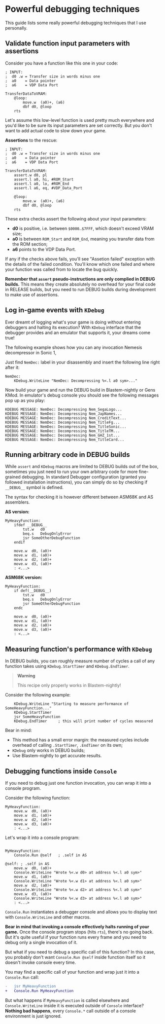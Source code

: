
# Powerful debugging techniques

This guide lists some really powerful debugging techniques that I use personally.

## Validate function input parameters with assertions

Consider you have a function like this one in your code:

```m68k
; INPUT:
;  d0 .w = Transfer size in words minus one
;  a0    = Data pointer
;  a6    = VDP Data Port

TransferDataToVRAM:
	@loop:
		move.w	(a0)+, (a6)
		dbf	d0, @loop
	rts
```

Let's assume this low-level function is used pretty much everywhere and you'd like to be sure its input parameters are set correctly. But you don't want to add actual code to slow down your game.

**Assertions** to the rescue:

```m68k
; INPUT:
;  d0 .w = Transfer size in words minus one
;  a0    = Data pointer
;  a6    = VDP Data Port

TransferDataToVRAM:
	assert.w d0, pl
	assert.l a0, hi, #ROM_Start
	assert.l a0, lo, #ROM_End
	assert.l a6, eq, #VDP_Data_Port

	@loop:
		move.w	(a0)+, (a6)
		dbf	d0, @loop
	rts
```

These extra checks assert the following about your input parameters:
- **d0** is positive, i.e. between `$0000`..`$7FFF`, which doesn't exceed VRAM size;
- **a0** is between `ROM_Start` and `ROM_End`, meaning you transfer data from the ROM section;
- **a6** points to the VDP Data Port.

If any if the checks above fails, you'll see "Assetion failed" exception with the details of the failed condition. You'll know which one failed and where your function was called from to locate the bug quickly.

**Remember that `assert` pseudo-instructions are only complied in DEBUG builds.** This means they create absolutely no overhead for your final code in RELEASE builds, but you need to run DEBUG builds during development to make use of assertions.

## Log in-game events with `KDebug`

Ever dreamt of logging what's your game is doing without entering debuggers and halting its execution? With `KDebug` interface that the debugger provides and an emulator that supports it, your dreams come true!

The following example shows how you can any invocation Nemesis decompressor in Sonic 1,

Just find `NemDec:` label in your disassembly and insert the following line right after it:

```m68k
NemDec:
	KDebug.WriteLine "NemDec: Decompressing %<.l a0 sym>..."

```

Now build your game and run the DEBUG build in Blastem-nightly or Gens KMod. In emulator's debug console you should see the following messages pop up as you play:

```
KDEBUG MESSAGE: NemDec: Decompressing Nem_SegaLogo...
KDEBUG MESSAGE: NemDec: Decompressing Nem_JapNames...
KDEBUG MESSAGE: NemDec: Decompressing Nem_CreditText...
KDEBUG MESSAGE: NemDec: Decompressing Nem_TitleFg...
KDEBUG MESSAGE: NemDec: Decompressing Nem_TitleSonic...
KDEBUG MESSAGE: NemDec: Decompressing Nem_TitleTM...
KDEBUG MESSAGE: NemDec: Decompressing Nem_GHZ_1st...
KDEBUG MESSAGE: NemDec: Decompressing Nem_TitleCard...
```

## Running arbitrary code in DEBUG builds

While `assert` and `KDebug` macros are limited to DEBUG builds out of the box, sometimes you just need to run your own arbitrary code for more fine-grained debugging. In standard Debugger configuration (granted you followed installation instructions), you can simply do so by checking if `__DEBUG__` symbol is defined.

The syntax for checking it is however different between ASM68K and AS assemblers.

**AS version:**

```m68k
MyHeavyFunction:
	ifdef __DEBUG__
		tst.w 	d0
		beq.s 	DebugOnlyError
		jsr	SomeOtherDebugFunction
	endif

	move.w 	d0, (a0)+
	move.w 	d1, (a0)+
	move.w 	d2, (a0)+
	move.w 	d3, (a0)+
	: <...>
```

**ASM68K version:**

```m68k
MyHeavyFunction:
	if def(__DEBUG__)
		tst.w 	d0
		beq.s 	DebugOnlyError
		jsr	SomeOtherDebugFunction
	endc

	move.w 	d0, (a0)+
	move.w 	d1, (a0)+
	move.w 	d2, (a0)+
	move.w 	d3, (a0)+
	: <...>
```

## Measuring function's performance with `KDebug`

In DEBUG builds, you can roughly measure number of cycles a call of any function takes using `KDebug.StartTimer` and `KDebug.EndTimer`.

> **Warning**
>
> This recipe only properly works in Blastem-nightly!

Consider the following example:

```m68k
	KDebug.WriteLine "Starting to measure performance of SomeHeavyFunction..."
	KDebug.StartTimer
	jsr	SomeHeavyFunction
	KDebug.EndTimer 	; this will print number of cycles measured
```

Bear in mind:

- This method has a small error margin: the measured cycles include overhead of calling `.StartTimer`, `.EndTimer` on its own;
- `KDebug` only works in DEBUG builds;
- Use Blastem-nightly to get accurate results.

## Debugging functions inside `Console`

If you need to debug just one function invocation, you can wrap it into a console program.

Consider the following function:

```m68k
MyHeavyFunction:
	move.w 	d0, (a0)+
	move.w 	d1, (a0)+
	move.w 	d2, (a0)+
	move.w 	d3, (a0)+
	: <...>
```

Let's wrap it into a console program:

```m68k

MyHeavyFunction:
	Console.Run @self	; .self in AS

@self: ; .self in AS
	move.w 	d0, (a0)+
	Console.WriteLine "Wrote %<.w d0> at address %<.l a0 sym>"
	move.w 	d1, (a0)+
	Console.WriteLine "Wrote %<.w d1> at address %<.l a0 sym>"
	move.w 	d2, (a0)+
	Console.WriteLine "Wrote %<.w d2> at address %<.l a0 sym>"
	move.w 	d3, (a0)+
	Console.WriteLine "Wrote %<.w d3> at address %<.l a0 sym>"
	: <...>
```

`Console.Run` instantiates a debugger console and allows you to display text with `Console.WriteLine` and other macros.

**Bear in mind that invoking a console effectively halts running of your game.** Once the console program stops (hits `rts`), there's no going back. But it's quite useful if your function runs every frame and you need to debug only a single invocation of it.

But what if you need to debug a specific call of this function? In this case, you probably don't want `Console.Run @self` inside function itself so it doesn't invoke console every time.

You may find a specific call of your function and wrap just it into a `Console.Run` call:

```diff
-	jsr	MyHeavyFunction
+	Console.Run MyHeavyFunction
```

But what happens if `MyHeavyFunction` is called elsewhere and `Console.WriteLine` inside it is executed outside of `Console` interface? **Nothing bad happens**, every `Console.*` call outside of a console environment is just ignored.

